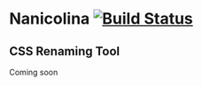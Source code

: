 # Nanicolina [![Build Status](https://travis-ci.org/AlfonsoFilho/nanicolina.svg?branch=master)](https://travis-ci.org/AlfonsoFilho/nanicolina)
CSS Renaming Tool
--

Coming soon

